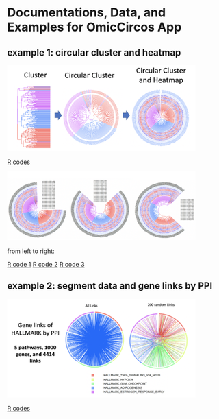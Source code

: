 # Documentations, Data, and Examples for OmicCircos App

## example 1: circular cluster and heatmap

<img src="examples/example1.png" width="440" height="200"> 

[R codes](examples/do_cluster_circle_test.R)  

<img src="examples/example2.png" width="440" height="160"> 

from left to right:

[R code 1](examples/do_cluster_circle01.R)  [R code 2](examples/do_cluster_circle02.R)   [R code 3](examples/do_cluster_circle03.R)    

## example 2: segment data and gene links by PPI

<img src="examples/seg_link.png" width="440" height="230"> 

[R codes](examples/do_pathway_link2.R)  
